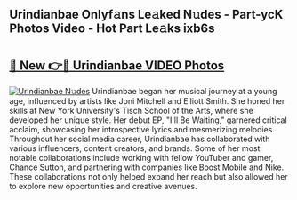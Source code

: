 ## Urindianbae Onlyf𝚊ns Le𝚊ked N𝚞des - Part-ycK Photos Video - Hot Part Le𝚊ks ixb6s

# <h2><a href="http://ab38258.deff.icu/?id=Urindianbae">🔗 New 👉🔴 Urindianbae VIDEO Photos</a></h2>

[![Urindianbae N𝚞des](https://i.imgur.com/rIISA9y.gif)](http://ab38258.deff.icu/?id=Urindianbae)
Urindianbae began her musical journey at a young age, influenced by artists like Joni Mitchell and Elliott Smith. She honed her skills at New York University's Tisch School of the Arts, where she developed her unique style. Her debut EP, "I'll Be Waiting," garnered critical acclaim, showcasing her introspective lyrics and mesmerizing melodies. Throughout her social media career, Urindianbae has collaborated with various influencers, content creators, and brands. Some of her most notable collaborations include working with fellow YouTuber and gamer, Chance Sutton, and partnering with companies like Boost Mobile and Nike. These collaborations not only helped expand her reach but also allowed her to explore new opportunities and creative avenues.
